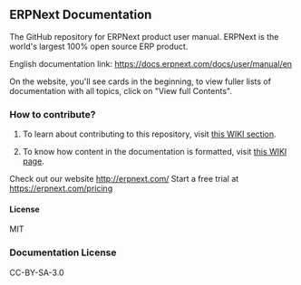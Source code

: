 ## ERPNext Documentation

The GitHub repository for ERPNext product user manual. ERPNext is the world's largest 100% open source ERP product.

English documentation link: https://docs.erpnext.com/docs/user/manual/en

On the website, you'll see cards in the beginning, to view fuller lists of documentation with all topics, click on "View full Contents".

### How to contribute?

1. To learn about contributing to this repository, visit [this WIKI section](https://github.com/frappe/erpnext/wiki/How-To-Contribute-to-the-ERPNext-Documentation-(The-Lengthy-Version)).

1. To know how content in the documentation is formatted, visit [this WIKI page](https://github.com/frappe/erpnext/wiki/Page-format-for-ERPNext-docs).

Check out our website http://erpnext.com/
Start a free trial at https://erpnext.com/pricing

#### License

MIT

### Documentation License

CC-BY-SA-3.0
